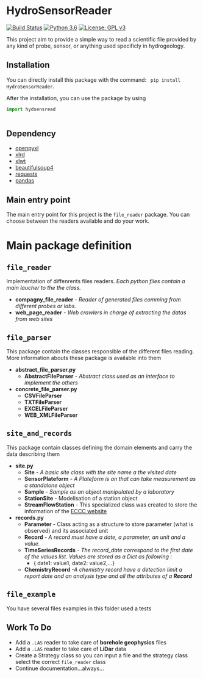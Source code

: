 HydroSensorReader
======================

[![Build Status](https://travis-ci.org/x-malet/scientific_file_reader.svg?branch=master)](https://travis-ci.org/x-malet/scientific_file_reader)
[![Python 3.6](https://img.shields.io/badge/python-3.6-blue.svg)](https://www.python.org/downloads/release/python-360/)
[![License: GPL v3](https://img.shields.io/badge/License-GPL%20v3-blue.svg)](https://www.gnu.org/licenses/gpl-3.0)

This project aim to provide a simple way to read a scientific file provided by any
kind of probe, sensor, or anything used specificly in hydrogeology.

## Installation

You can directly install this package with the command:
` pip install HydroSensorReader`.

After the installation, you can use the package by using 
```python
import hydsensread



```


Dependency
----------
- [openpyxl](https://openpyxl.readthedocs.io/en/default/)
- [xlrd](http://www.python-excel.org/)
- [xlwt](http://www.python-excel.org/)
- [beautifulsoup4](https://www.crummy.com/software/BeautifulSoup/)
- [requests](http://docs.python-requests.org/en/master/)
- [pandas](https://pandas.pydata.org/)



Main entry point
-----
The main entry point for this project is the `file_reader` package. You can choose between the readers available and do your work.


Main package definition
=============

`file_reader`
----
Implementation of diffenrents files readers. _Each python files contain a main laucher to the the class._

* __compagny_file_reader__
_- Reader of generated files comming from different probes or labs._
* __web_page_reader__
_- Web crawlers in charge of extracting the datas from web sites_

`file_parser`
--------

This package contain the classes responsible of the different files reading. More information abouts these package is available into them
* __abstract_file_parser.py__
    * __AbstractFileParser__
    _- Abstract class used as an interface to implement the others_
* __concrete_file_parser.py__
    * __CSVFileParser__
    * __TXTFileParser__
    * __EXCELFileParser__
    * __WEB_XMLFileParser__

`site_and_records`
------
This package contain classes defining the domain elements and carry the data describing them
* __site.py__
    * __Site__
        _- A basic site class with the site name a the visited date_
    * __SensorPlateform__
        _- A Plateform is an that can take measurement as
                                 a standalone object_
    * __Sample__
        _- Sample as an object manipulated by a laboratory_
    * __StationSite__ - Modelisation of a station object
    * __StreamFlowStation__ - This specialized class was created to store the information of the [ECCC website](http://climate.weather.gc.ca/historical_data/search_historic_data_e.html)
* __records.py__
    * __Parameter__ - Class acting as a structure to store parameter (what is observed) and its associated unit
    * __Record__ 
    _- A record must have a date, a parameter, an unit and a value._
    * __TimeSeriesRecords__ 
    _- The record_date correspond to the first date of the values list. Values are stored as a Dict as following :_
        - { date1: value1, date2: value2,...}
    * __ChemistryRecord__
    _-A chemistry record have a detection limit a report date and an analysis type and all the attributes of a __Record___
        
`file_example`
------------

You have several files examples in this folder used a tests
    
    
Work To Do
----------
-   Add a `.LAS` reader to take care of __borehole geophysics__ files
-   Add a `.LAS` reader to take care of __LiDar__ data
-   Create a Strategy class so you can input a file and the strategy class select the correct `file_reader` class
-   Continue documentation...always...

    

   